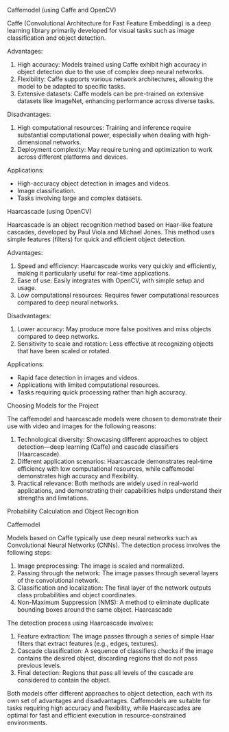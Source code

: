 Caffemodel (using Caffe and OpenCV)

Caffe (Convolutional Architecture for Fast Feature Embedding) is a deep learning library primarily developed for visual tasks such as image classification and object detection.

Advantages:
1. High accuracy: Models trained using Caffe exhibit high accuracy in object detection due to the use of complex deep neural networks.
2. Flexibility: Caffe supports various network architectures, allowing the model to be adapted to specific tasks.
3. Extensive datasets: Caffe models can be pre-trained on extensive datasets like ImageNet, enhancing performance across diverse tasks.

Disadvantages:
1. High computational resources: Training and inference require substantial computational power, especially when dealing with high-dimensional networks.
2. Deployment complexity: May require tuning and optimization to work across different platforms and devices.

Applications:
- High-accuracy object detection in images and videos.
- Image classification.
- Tasks involving large and complex datasets.

Haarcascade (using OpenCV)

Haarcascade is an object recognition method based on Haar-like feature cascades, developed by Paul Viola and Michael Jones. This method uses simple features (filters) for quick and efficient object detection.

Advantages:
1. Speed and efficiency: Haarcascade works very quickly and efficiently, making it particularly useful for real-time applications.
2. Ease of use: Easily integrates with OpenCV, with simple setup and usage.
3. Low computational resources: Requires fewer computational resources compared to deep neural networks.

Disadvantages:
1. Lower accuracy: May produce more false positives and miss objects compared to deep networks.
2. Sensitivity to scale and rotation: Less effective at recognizing objects that have been scaled or rotated.

Applications:
- Rapid face detection in images and videos.
- Applications with limited computational resources.
- Tasks requiring quick processing rather than high accuracy.

Choosing Models for the Project

The caffemodel and haarcascade models were chosen to demonstrate their use with video and images for the following reasons:

1. Technological diversity: Showcasing different approaches to object detection—deep learning (Caffe) and cascade classifiers (Haarcascade).
2. Different application scenarios: Haarcascade demonstrates real-time efficiency with low computational resources, while caffemodel demonstrates high accuracy and flexibility.
3. Practical relevance: Both methods are widely used in real-world applications, and demonstrating their capabilities helps understand their strengths and limitations.

Probability Calculation and Object Recognition

Caffemodel

Models based on Caffe typically use deep neural networks such as Convolutional Neural Networks (CNNs). The detection process involves the following steps:

1. Image preprocessing: The image is scaled and normalized.
2. Passing through the network: The image passes through several layers of the convolutional network.
3. Classification and localization: The final layer of the network outputs class probabilities and object coordinates.
4. Non-Maximum Suppression (NMS): A method to eliminate duplicate bounding boxes around the same object.
Haarcascade

The detection process using Haarcascade involves:

1. Feature extraction: The image passes through a series of simple Haar filters that extract features (e.g., edges, textures).
2. Cascade classification: A sequence of classifiers checks if the image contains the desired object, discarding regions that do not pass previous levels.
3. Final detection: Regions that pass all levels of the cascade are considered to contain the object.

Both models offer different approaches to object detection, each with its own set of advantages and disadvantages. Caffemodels are suitable for tasks requiring high accuracy and flexibility, while Haarcascades are optimal for fast and efficient execution in resource-constrained environments.
